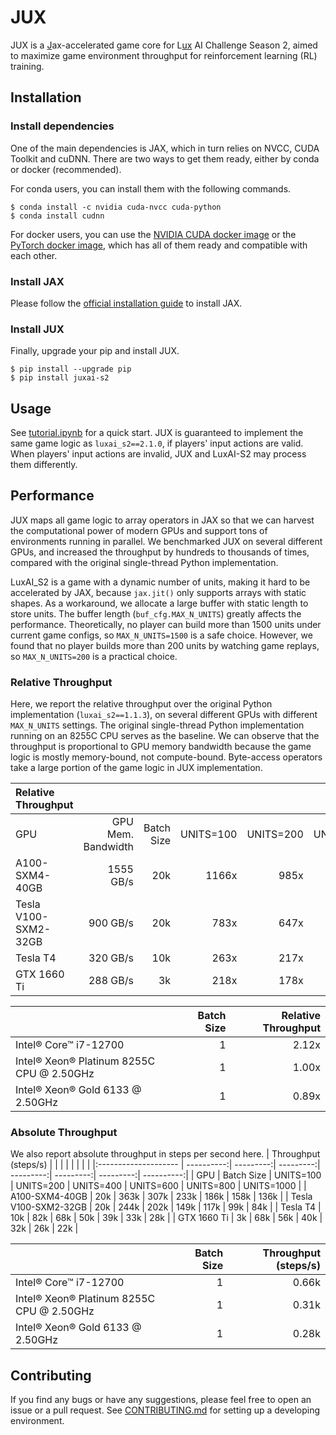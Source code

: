 # JUX
JUX is a <ins>J</ins>ax-accelerated game core for L<ins>ux</ins> AI Challenge Season 2, aimed to maximize game environment throughput for reinforcement learning (RL) training.

## Installation
### Install dependencies
One of the main dependencies is JAX, which in turn relies on NVCC, CUDA Toolkit and cuDNN. There are two ways to get them ready, either by conda or docker (recommended).

For conda users, you can install them with the following commands.
```console
$ conda install -c nvidia cuda-nvcc cuda-python
$ conda install cudnn
```
For docker users, you can use the [NVIDIA CUDA docker image](https://catalog.ngc.nvidia.com/orgs/nvidia/containers/cuda) or the [PyTorch docker image](https://catalog.ngc.nvidia.com/orgs/nvidia/containers/pytorch), which has all of them ready and compatible with each other.

### Install JAX
Please follow the [official installation guide](https://github.com/google/jax#installation) to install JAX.


### Install JUX
Finally, upgrade your pip and install JUX.
```console
$ pip install --upgrade pip
$ pip install juxai-s2
```

## Usage
 See [tutorial.ipynb](tutorial.ipynb) for a quick start. JUX is guaranteed to implement the same game logic as `luxai_s2==2.1.0`, if players' input actions are valid. When players' input actions are invalid, JUX and LuxAI-S2 may process them differently.

## Performance
JUX maps all game logic to array operators in JAX so that we can harvest the computational power of modern GPUs and support tons of environments running in parallel. We benchmarked JUX on several different GPUs, and increased the throughput by hundreds to thousands of times, compared with the original single-thread Python implementation.

LuxAI_S2 is a game with a dynamic number of units, making it hard to be accelerated by JAX, because `jax.jit()` only supports arrays with static shapes. As a workaround, we allocate a large buffer with static length to store units. The buffer length (`buf_cfg.MAX_N_UNITS`) greatly affects the performance. Theoretically, no player can build more than 1500 units under current game configs, so `MAX_N_UNITS=1500` is a safe choice. However, we found that no player builds more than 200 units by watching game replays, so `MAX_N_UNITS=200` is a practical choice.

### Relative Throughput
Here, we report the relative throughput over the original Python implementation (`luxai_s2==1.1.3`), on several different GPUs with different `MAX_N_UNITS` settings. The original single-thread Python implementation running on an 8255C CPU serves as the baseline. We can observe that the throughput is proportional to GPU memory bandwidth because the game logic is mostly memory-bound, not compute-bound. Byte-access operators take a large portion of the game logic in JUX implementation.

| Relative Throughput  |                    |            |           |           |           |           |           |            |
|:-------------------- | ------------------:| ----------:| ---------:| ---------:| ---------:| ---------:| ---------:| ----------:|
| GPU                  | GPU Mem. Bandwidth | Batch Size | UNITS=100 | UNITS=200 | UNITS=400 | UNITS=600 | UNITS=800 | UNITS=1000 |
| A100-SXM4-40GB       |          1555 GB/s |        20k |     1166x |      985x |      748x |      598x |      508x |       437x |
| Tesla V100-SXM2-32GB |           900 GB/s |        20k |      783x |      647x |      480x |      375x |      317x |       269x |
| Tesla T4             |           320 GB/s |        10k |      263x |      217x |      160x |      125x |      105x |        89x |
| GTX 1660 Ti          |           288 GB/s |         3k |      218x |      178x |      130x |      103x |       84x |        71x |


|                                           | Batch Size | Relative Throughput |
|:----------------------------------------- | ----------:| -------------------:|
| Intel® Core™ i7-12700	 	                |          1 |               2.12x |
| Intel® Xeon® Platinum 8255C CPU @ 2.50GHz	|          1 |               1.00x |
| Intel® Xeon® Gold 6133 @ 2.50GHz	        |          1 |               0.89x |



### Absolute Throughput
We also report absolute throughput in steps per second here.
| Throughput (steps/s) |            |           |           |           |           |           |            |
|:-------------------- | ----------:| ---------:| ---------:| ---------:| ---------:| ---------:| ----------:|
| GPU                  | Batch Size | UNITS=100 | UNITS=200 | UNITS=400 | UNITS=600 | UNITS=800 | UNITS=1000 |
| A100-SXM4-40GB       |        20k |      363k |      307k |      233k |      186k |      158k |       136k |
| Tesla V100-SXM2-32GB |        20k |      244k |      202k |      149k |      117k |       99k |        84k |
| Tesla T4             |        10k |       82k |       68k |       50k |       39k |       33k |        28k |
| GTX 1660 Ti          |         3k |       68k |       56k |       40k |       32k |       26k |        22k |

|                                           | Batch Size | Throughput (steps/s) |
|:----------------------------------------- | ----------:| --------------------:|
| Intel® Core™ i7-12700	 	                |          1 |                0.66k |
| Intel® Xeon® Platinum 8255C CPU @ 2.50GHz	|          1 |                0.31k |
| Intel® Xeon® Gold 6133 @ 2.50GHz	        |          1 |                0.28k |

## Contributing
If you find any bugs or have any suggestions, please feel free to open an issue or a pull request. See [CONTRIBUTING.md](CONTRIBUTING.md) for setting up a developing environment.
